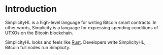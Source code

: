 # Introduction

SimplicityHL is a high-level language for writing Bitcoin smart contracts.
In other words, Simplicity is a language for expressing spending conditions of UTXOs on the Bitcoin blockchain.

SimplicityHL looks and feels like [Rust](https://www.rust-lang.org/).
Developers write SimplicityHL, Bitcoin full nodes run Simplicity.
